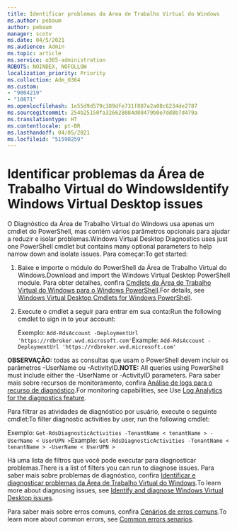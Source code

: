 ```yaml
---
title: Identificar problemas da Área de Trabalho Virtual do Windows
ms.author: pebaum
author: pebaum
manager: scotv
ms.date: 04/5/2021
ms.audience: Admin
ms.topic: article
ms.service: o365-administration
ROBOTS: NOINDEX, NOFOLLOW
localization_priority: Priority
ms.collection: Adm_O364
ms.custom:
- "9004219"
- "10871"
ms.openlocfilehash: 1e55d9d579c389dfe731f887a2a08c6234de2787
ms.sourcegitcommit: 254b25150fa326628084d08479b0e7dd8b7d479a
ms.translationtype: HT
ms.contentlocale: pt-BR
ms.lasthandoff: 04/05/2021
ms.locfileid: "51590259"
---
```

# <a name="identify-windows-virtual-desktop-issues"></a><span data-ttu-id="5b554-102">Identificar problemas da Área de Trabalho Virtual do Windows</span><span class="sxs-lookup"><span data-stu-id="5b554-102">Identify Windows Virtual Desktop issues</span></span>

<span data-ttu-id="5b554-103">O Diagnóstico da Área de Trabalho Virtual do Windows usa apenas um cmdlet do PowerShell, mas contém vários parâmetros opcionais para ajudar a reduzir e isolar problemas.</span><span class="sxs-lookup"><span data-stu-id="5b554-103">Windows Virtual Desktop Diagnostics uses just one PowerShell cmdlet but contains many optional parameters to help narrow down and isolate issues.</span></span> <span data-ttu-id="5b554-104">Para começar:</span><span class="sxs-lookup"><span data-stu-id="5b554-104">To get started:</span></span> 

1. <span data-ttu-id="5b554-105">Baixe e importe o módulo do PowerShell da Área de Trabalho Virtual do Windows.</span><span class="sxs-lookup"><span data-stu-id="5b554-105">Download and import the Windows Virtual Desktop PowerShell module.</span></span> <span data-ttu-id="5b554-106">Para obter detalhes, confira [Cmdlets da Área de Trabalho Virtual do Windows para o Windows PowerShell](https://docs.microsoft.com/powershell/windows-virtual-desktop/overview).</span><span class="sxs-lookup"><span data-stu-id="5b554-106">For details, see [Windows Virtual Desktop Cmdlets for Windows PowerShell](https://docs.microsoft.com/powershell/windows-virtual-desktop/overview).</span></span>

1. <span data-ttu-id="5b554-107">Execute o cmdlet a seguir para entrar em sua conta:</span><span class="sxs-lookup"><span data-stu-id="5b554-107">Run the following cmdlet to sign in to your account:</span></span>
    
    <span data-ttu-id="5b554-108">Exemplo: `Add-RdsAccount -DeploymentUrl 'https://rdbroker.wvd.microsoft.com'`</span><span class="sxs-lookup"><span data-stu-id="5b554-108">Example: `Add-RdsAccount -DeploymentUrl 'https://rdbroker.wvd.microsoft.com'`</span></span>

<span data-ttu-id="5b554-109">**OBSERVAÇÃO:** todas as consultas que usam o PowerShell devem incluir os parâmetros -UserName ou -ActivityID.</span><span class="sxs-lookup"><span data-stu-id="5b554-109">**NOTE:** All queries using PowerShell must include either the -UserName or -ActivityID parameters.</span></span> <span data-ttu-id="5b554-110">Para saber mais sobre recursos de monitoramento, confira [Análise de logs para o recurso de diagnóstico](https://go.microsoft.com/fwlink/?linkid=2126847).</span><span class="sxs-lookup"><span data-stu-id="5b554-110">For monitoring capabilities, see Use [Log Analytics for the diagnostics feature](https://go.microsoft.com/fwlink/?linkid=2126847).</span></span>

<span data-ttu-id="5b554-111">Para filtrar as atividades de diagnóstico por usuário, execute o seguinte cmdlet:</span><span class="sxs-lookup"><span data-stu-id="5b554-111">To filter diagnostic activities by user, run the following cmdlet:</span></span>

<span data-ttu-id="5b554-112">Exemplo: `Get-RdsDiagnosticActivities -TenantName < tenantName > -UserName < UserUPN >`</span><span class="sxs-lookup"><span data-stu-id="5b554-112">Example: `Get-RdsDiagnosticActivities -TenantName < tenantName > -UserName < UserUPN >`</span></span>

<span data-ttu-id="5b554-113">Há uma lista de filtros que você pode executar para diagnosticar problemas.</span><span class="sxs-lookup"><span data-stu-id="5b554-113">There is a list of filters you can run to diagnose issues.</span></span> <span data-ttu-id="5b554-114">Para saber mais sobre problemas de diagnóstico, confira [Identificar e diagnosticar problemas da Área de Trabalho Virtual do Windows](https://docs.microsoft.com/azure/virtual-desktop/diagnostics-role-service#diagnose-issues-with-powershell).</span><span class="sxs-lookup"><span data-stu-id="5b554-114">To learn more about diagnosing issues, see [Identify and diagnose Windows Virtual Desktop issues](https://docs.microsoft.com/azure/virtual-desktop/diagnostics-role-service#diagnose-issues-with-powershell).</span></span>

<span data-ttu-id="5b554-115">Para saber mais sobre erros comuns, confira [Cenários de erros comuns](https://docs.microsoft.com/azure/virtual-desktop/diagnostics-role-service#common-error-scenarios).</span><span class="sxs-lookup"><span data-stu-id="5b554-115">To learn more about common errors, see [Common errors senarios](https://docs.microsoft.com/azure/virtual-desktop/diagnostics-role-service#common-error-scenarios).</span></span>
